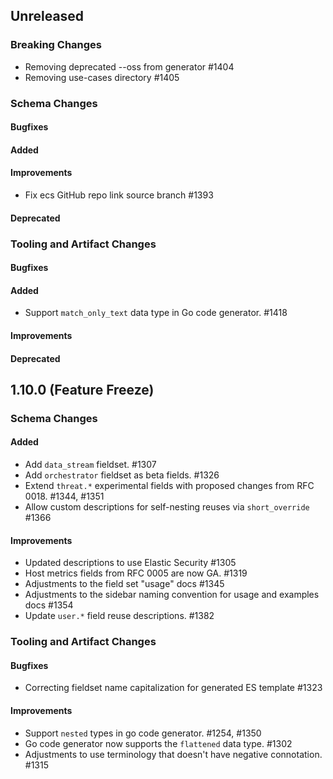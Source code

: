 <!-- When adding an entry to the Changelog:

- Please follow the Keep a Changelog: http://keepachangelog.com/ guidelines.
- Please insert your changelog line ordered by PR ID.
- Make sure you add your entry to the correct section (schema or tooling).

Thanks, you're awesome :-) -->

## Unreleased

### Breaking Changes

* Removing deprecated --oss from generator #1404
* Removing use-cases directory #1405

### Schema Changes

#### Bugfixes

#### Added

#### Improvements

* Fix ecs GitHub repo link source branch #1393

#### Deprecated

### Tooling and Artifact Changes

#### Bugfixes

#### Added

* Support `match_only_text` data type in Go code generator. #1418

#### Improvements

#### Deprecated

## 1.10.0 (Feature Freeze)

### Schema Changes

#### Added

* Add `data_stream` fieldset. #1307
* Add `orchestrator` fieldset as beta fields. #1326
* Extend `threat.*` experimental fields with proposed changes from RFC 0018. #1344, #1351
* Allow custom descriptions for self-nesting reuses via `short_override` #1366

#### Improvements

* Updated descriptions to use Elastic Security #1305
* Host metrics fields from RFC 0005 are now GA. #1319
* Adjustments to the field set "usage" docs #1345
* Adjustments to the sidebar naming convention for usage and examples docs #1354
* Update `user.*` field reuse descriptions. #1382

### Tooling and Artifact Changes

#### Bugfixes

* Correcting fieldset name capitalization for generated ES template #1323

#### Improvements

* Support `nested` types in go code generator. #1254, #1350
* Go code generator now supports the `flattened` data type. #1302
* Adjustments to use terminology that doesn't have negative connotation. #1315

<!-- All empty sections:

## Unreleased

### Schema Changes
### Tooling and Artifact Changes

#### Breaking changes

#### Bugfixes

#### Added

#### Improvements

#### Deprecated

-->
